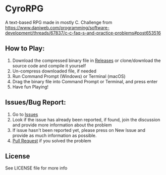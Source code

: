 # CyroRPG
A text-based RPG made in mostly C. Challenge from https://www.daniweb.com/programming/software-development/threads/67837/c-c-faq-s-and-practice-problems#post653516

## How to Play:
1. Download the compressed binary file in [Releases](https://github.com/NanoCode012/CyroRPG/releases) or clone/download the source code and compile it yourself
2. Un-compress downloaded file, if needed
2. Run Command Prompt (Windows) or Terminal (macOS)
3. Drag the binary file into Command Prompt or Terminal, and press enter
4. Have fun Playing!

## Issues/Bug Report:
1. Go to [Issues](https://github.com/NanoCode012/CyroRPG/issues)
2. Look if the issue has already been reported, if found, join the discussion and provide more information about the problem
3. If issue hasn't been reported yet, please press on New Issue and provide as much information as possible.
4. [Pull Request](https://github.com/NanoCode012/CyroRPG/pulls) if you solved the problem

## License
See LICENSE file for more info
